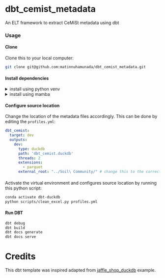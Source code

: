 # dbt_cemist_metadata
An ELT framework to extract CeMiSt metadata using dbt

### Usage
#### Clone
Clone this to your local computer:
```bash
git clone git@github.com:matinnuhamunada/dbt_cemist_metadata.git
```
#### Install dependencies
<details>
<summary>install using python venv</summary>

```bash
python3 -m venv venv
source venv/bin/activate
python3 -m pip install --upgrade pip
python3 -m pip install -r requirements.txt
```

</details>

<details>
<summary>install using mamba</summary>

```bash
mamba env create -f env.yml
```

</details>

#### Configure source location
Change the location of the metadata files accordingly. This can be done by editing the `profiles.yml`:
```yaml
dbt_cemist:
  target: dev
  outputs:
    dev:
      type: duckdb
      path: 'dbt_cemist.duckdb'
      threads: 2
      extensions:
        - parquet
      external_root: "../Soil\ Community/" # change this to the correct location relative to this file
``` 
#### 
Activate the virtual environment and configures source location by running this python script:

```bash
conda activate dbt-duckdb
python scripts/clean_excel.py profiles.yml
```

#### Run DBT
```bash
dbt debug
dbt build
dbt docs generate
dbt docs serve
```

# Credits
This dbt template was inspired adapted from [jaffle_shop_duckdb](https://github.com/dbt-labs/jaffle_shop_duckdb) example.
